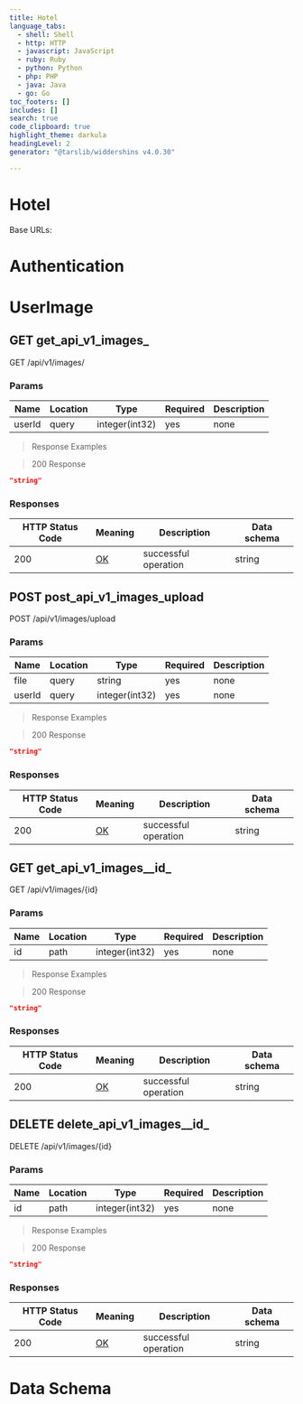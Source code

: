 ```yaml
---
title: Hotel
language_tabs:
  - shell: Shell
  - http: HTTP
  - javascript: JavaScript
  - ruby: Ruby
  - python: Python
  - php: PHP
  - java: Java
  - go: Go
toc_footers: []
includes: []
search: true
code_clipboard: true
highlight_theme: darkula
headingLevel: 2
generator: "@tarslib/widdershins v4.0.30"

---
```


# Hotel

Base URLs:

# Authentication

# UserImage

<a id="opIdget_api_v1_images_"></a>

## GET get_api_v1_images_

GET /api/v1/images/

### Params

|Name|Location|Type|Required|Description|
|---|---|---|---|---|
|userId|query|integer(int32)| yes |none|

> Response Examples

> 200 Response

```json
"string"
```

### Responses

|HTTP Status Code |Meaning|Description|Data schema|
|---|---|---|---|
|200|[OK](https://tools.ietf.org/html/rfc7231#section-6.3.1)|successful operation|string|

<a id="opIdpost_api_v1_images_upload"></a>

## POST post_api_v1_images_upload

POST /api/v1/images/upload

### Params

|Name|Location|Type|Required|Description|
|---|---|---|---|---|
|file|query|string| yes |none|
|userId|query|integer(int32)| yes |none|

> Response Examples

> 200 Response

```json
"string"
```

### Responses

|HTTP Status Code |Meaning|Description|Data schema|
|---|---|---|---|
|200|[OK](https://tools.ietf.org/html/rfc7231#section-6.3.1)|successful operation|string|

<a id="opIdget_api_v1_images__id_"></a>

## GET get_api_v1_images__id_

GET /api/v1/images/{id}

### Params

|Name|Location|Type|Required|Description|
|---|---|---|---|---|
|id|path|integer(int32)| yes |none|

> Response Examples

> 200 Response

```json
"string"
```

### Responses

|HTTP Status Code |Meaning|Description|Data schema|
|---|---|---|---|
|200|[OK](https://tools.ietf.org/html/rfc7231#section-6.3.1)|successful operation|string|

<a id="opIddelete_api_v1_images__id_"></a>

## DELETE delete_api_v1_images__id_

DELETE /api/v1/images/{id}

### Params

|Name|Location|Type|Required|Description|
|---|---|---|---|---|
|id|path|integer(int32)| yes |none|

> Response Examples

> 200 Response

```json
"string"
```

### Responses

|HTTP Status Code |Meaning|Description|Data schema|
|---|---|---|---|
|200|[OK](https://tools.ietf.org/html/rfc7231#section-6.3.1)|successful operation|string|

# Data Schema

